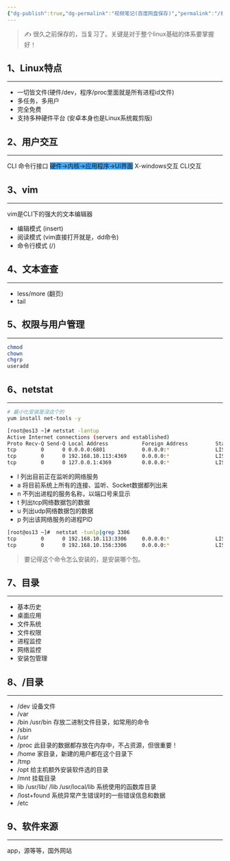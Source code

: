 ```yaml
---
{"dg-publish":true,"dg-permalink":"视频笔记(百度网盘保存)","permalink":"/视频笔记(百度网盘保存)/","noteIcon":"","created":"2021-01-09","updated":""}
---
```


 
 >✍️ 很久之前保存的，当复习了。关键是对于整个linux基础的体系要掌握好！

## 1、Linux特点
---
- 一切皆文件(硬件/dev，程序/proc里面就是所有进程id文件)
- 多任务，多用户
- 完全免费
- 支持多种硬件平台 (安卓本身也是Linux系统裁剪版)

## 2、用户交互
---

CLI  命令行接口
<span style="background:#40a9ff">硬件→内核→应用程序→UI界面</span>
X-windows交互
CLI交互

## 3、vim
---
vim是CLI下的强大的文本编辑器
- 编辑模式 (insert)
- 阅读模式 (vim直接打开就是，dd命令)
- 命令行模式 (/)

## 4、文本查查
---
- less/more (翻页)
- tail

## 5、权限与用户管理
---
```bash
chmod
chown 
chgrp
useradd 
```

## 6、netstat
---
```bash
# 最小化安装是没这个的
yum install net-tools -y
```

```bash
[root@os13 ~]# netstat -lantup
Active Internet connections (servers and established)
Proto Recv-Q Send-Q Local Address           Foreign Address         State       PID/Program name                   
tcp        0      0 0.0.0.0:6801            0.0.0.0:*               LISTEN      10790/ceph-osd                     
tcp        0      0 192.168.10.113:4369     0.0.0.0:*               LISTEN      7433/epmd                          
tcp        0      0 127.0.0.1:4369          0.0.0.0:*               LISTEN      7433/epmd
```

- l 列出目前正在监听的网络服务
- a 将目前系统上所有的连接、监听、Socket数据都列出来
- n 不列出进程的服务名称，以端口号来显示
- t 列出tcp网络数据包的数据
- u 列出udp网络数据包的数据
- p 列出该网络服务的进程PID

```bash
[root@os13 ~]#  netstat -tunlp|grep 3306
tcp        0      0 192.168.10.113:3306     0.0.0.0:*               LISTEN      294547/mysqld
tcp        0      0 192.168.10.156:3306     0.0.0.0:*               LISTEN      4308/haproxy
```
> 要记得这个命令怎么安装的，是安装哪个包。


## 7、目录
---
- 基本历史
- 桌面应用
- 文件系统
- 文件权限
- 进程监控
- 网络监控
- 安装包管理

## 8、/目录
---
- /dev 设备文件
- /var
- /bin /usr/bin 存放二进制文件目录，如常用的命令
- /sbin
- /usr
- /proc 此目录的数据都存放在内存中，不占资源，但很重要！
- /home 家目录，新建的用户都在这个目录下
- /tmp
- /opt 给主机额外安装软件选的目录
- /mnt 挂载目录
- lib /usr/lib/ /lib /usr/local/lib 系统使用的函数库目录
- /lost+found 系统异常产生错误时的一些错误信息和数据
- /etc

## 9、软件来源
---
 app，源等等，国外网站